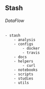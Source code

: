 ## Stash

###### DataFlow
    - stash
        - analysis
        - configs
            - docker
            - travis
        - docs
        - helpers
            - curl
        - notebooks
        - scripts
        - studies
        - utils